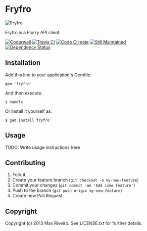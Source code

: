 # Fryfro

![Fryfro](https://raw.github.com/kavu/fryfro/master/doc/fryfro.png)

Fryfro is a Flurry API client.

[![Coderwall](https://api.coderwall.com/kavu/endorsecount.png)](https://coderwall.com/kavu)
[![Travis CI](https://travis-ci.org/kavu/fryfro.png)](https://travis-ci.org/kavu/fryfro)
[![Code Climate](https://codeclimate.com/github/kavu/fryfro.png)](https://codeclimate.com/github/kavu/fryfro)
[![Still Maintained](http://stillmaintained.com/kavu/fryfro.png)](http://stillmaintained.com/kavu/fryfro)
[![Dependency Status](https://gemnasium.com/kavu/fryfro.png)](https://gemnasium.com/kavu/fryfro)

## Installation

Add this line to your application's Gemfile:

    gem 'fryfro'

And then execute:

    $ bundle

Or install it yourself as:

    $ gem install fryfro

## Usage

TODO: Write usage instructions here

## Contributing

1. Fork it
2. Create your feature branch (`git checkout -b my-new-feature`)
3. Commit your changes (`git commit -am 'Add some feature'`)
4. Push to the branch (`git push origin my-new-feature`)
5. Create new Pull Request

## Copyright

Copyright (c) 2013 Max Riveiro. See LICENSE.txt for further details.
